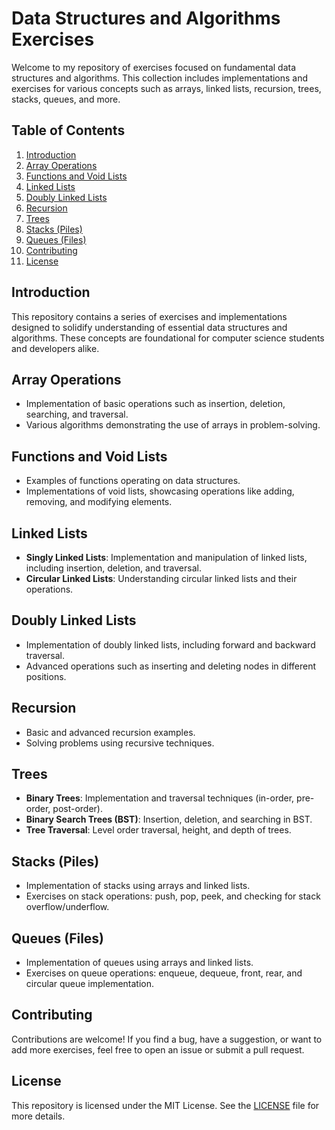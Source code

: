# Data Structures and Algorithms Exercises

Welcome to my repository of exercises focused on fundamental data structures and algorithms. This collection includes implementations and exercises for various concepts such as arrays, linked lists, recursion, trees, stacks, queues, and more.

## Table of Contents

1. [Introduction](#introduction)
2. [Array Operations](#array-operations)
3. [Functions and Void Lists](#functions-and-void-lists)
4. [Linked Lists](#linked-lists)
5. [Doubly Linked Lists](#doubly-linked-lists)
6. [Recursion](#recursion)
7. [Trees](#trees)
8. [Stacks (Piles)](#stacks-piles)
9. [Queues (Files)](#queues-files)
10. [Contributing](#contributing)
11. [License](#license)

## Introduction

This repository contains a series of exercises and implementations designed to solidify understanding of essential data structures and algorithms. These concepts are foundational for computer science students and developers alike.

## Array Operations

- Implementation of basic operations such as insertion, deletion, searching, and traversal.
- Various algorithms demonstrating the use of arrays in problem-solving.

## Functions and Void Lists

- Examples of functions operating on data structures.
- Implementations of void lists, showcasing operations like adding, removing, and modifying elements.

## Linked Lists

- **Singly Linked Lists**: Implementation and manipulation of linked lists, including insertion, deletion, and traversal.
- **Circular Linked Lists**: Understanding circular linked lists and their operations.

## Doubly Linked Lists

- Implementation of doubly linked lists, including forward and backward traversal.
- Advanced operations such as inserting and deleting nodes in different positions.

## Recursion

- Basic and advanced recursion examples.
- Solving problems using recursive techniques.

## Trees

- **Binary Trees**: Implementation and traversal techniques (in-order, pre-order, post-order).
- **Binary Search Trees (BST)**: Insertion, deletion, and searching in BST.
- **Tree Traversal**: Level order traversal, height, and depth of trees.

## Stacks (Piles)

- Implementation of stacks using arrays and linked lists.
- Exercises on stack operations: push, pop, peek, and checking for stack overflow/underflow.

## Queues (Files)

- Implementation of queues using arrays and linked lists.
- Exercises on queue operations: enqueue, dequeue, front, rear, and circular queue implementation.

## Contributing

Contributions are welcome! If you find a bug, have a suggestion, or want to add more exercises, feel free to open an issue or submit a pull request.

## License

This repository is licensed under the MIT License. See the [LICENSE](LICENSE) file for more details.

